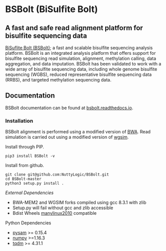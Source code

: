 # BSBolt (BiSulfite Bolt)
## A fast and safe read alignment platform for bisulfite sequencing data

[BiSuflite Bolt (BSBolt)](https://github.com/NuttyLogic/BSBolt); a fast and scalable bisulfite sequencing analysis platform. BSBolt is an integrated analysis 
platform that offers support for bisulfite sequencing read simulation, alignment, methylation calling, data aggregation, 
and data imputation. BSBolt has been validated to work with a wide array of bisulfite sequencing data, 
including whole genome bisulfite sequencing (WGBS), reduced representative bisulfite sequencing data (RRBS), 
and targeted methylation sequencing data.
 
## Documentation

BSBolt documentation can be found at [bsbolt.readthedocs.io](https://bsbolt.readthedocs.io).

### Installation

BSBolt alignment is performed using a modified version of [BWA](https://github.com/lh3/bwa). Read simulation is carried 
out using a modified version of [wgsim](https://github.com/lh3/wgsim). 


Install through PIP.

```shell
pip3 install BSBolt -v
```

Install from github.
```shell
git clone git@github.com:NuttyLogic/BSBolt.git
cd BSBolt-master
python3 setup.py install .
```

*External Dependencies*
- BWA-MEM2 and WGSIM forks compiled using gcc 8.3.1 with zlib 
- Setup.py will fail without gcc and zlib accessible
- Bdist Wheels [manylinux2010](https://www.python.org/dev/peps/pep-0571/) compatible

Python Dependencies
- [pysam](https://github.com/pysam-developers/pysam) >= 0.15.4
- [numpy](https://numpy.org/) >=1.16.3
- [tqdm](https://github.com/tqdm/tqdm) >= 4.31.1

